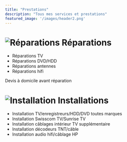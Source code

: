 ```yaml
---
title: "Prestations"
description: "Tous mes services et prestations"
featured_image: '/images/header2.png'
---
```

![Réparations](/images/reparation.png) **Réparations**
===========
* Réparations TV
* Réparations DVD/HDD
* Réparations antennes
* Réparations hifi

Devis à domicile avant réparation

![Installation](/images/installation.png) **Installations**
=============
* Installation TV/enregistreurs/HDD/DVD toutes marques
* Installation Swisscom TV/Sunrise TV
* Installation câblages intérieur TV supplémentaire
* Installation décodeurs TNT/câble
* Installation audio hifi/câblage HP
